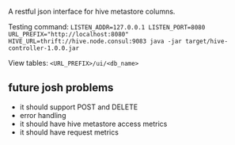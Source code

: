 
A restful json interface for hive metastore columns.

Testing command:
`LISTEN_ADDR=127.0.0.1 LISTEN_PORT=8080 URL_PREFIX="http://localhost:8080" HIVE_URL=thrift://hive.node.consul:9083 java -jar target/hive-controller-1.0.0.jar`

View tables: `<URL_PREFIX>/ui/<db_name>`


## future josh problems
- it should support POST and DELETE
- error handling
- it should have hive metastore access metrics
- it should have request metrics

